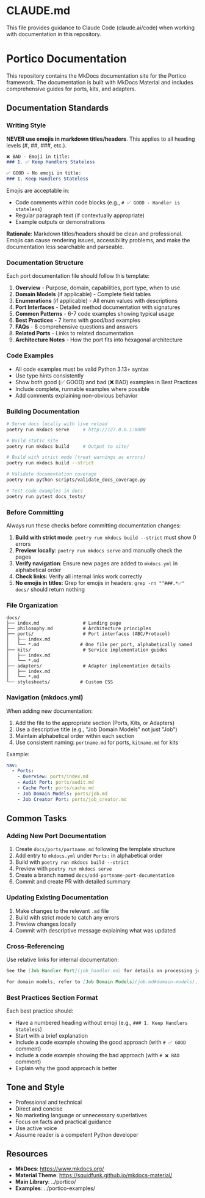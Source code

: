 # CLAUDE.md

This file provides guidance to Claude Code (claude.ai/code) when working with documentation in this repository.

# Portico Documentation

This repository contains the MkDocs documentation site for the Portico framework. The documentation is built with MkDocs Material and includes comprehensive guides for ports, kits, and adapters.

## Documentation Standards

### Writing Style

**NEVER use emojis in markdown titles/headers**. This applies to all heading levels (#, ##, ###, etc.).

```markdown
❌ BAD - Emoji in title:
### 1. ✅ Keep Handlers Stateless

✅ GOOD - No emoji in title:
### 1. Keep Handlers Stateless
```

Emojis are acceptable in:
- Code comments within code blocks (e.g., `# ✅ GOOD - Handler is stateless`)
- Regular paragraph text (if contextually appropriate)
- Example outputs or demonstrations

**Rationale**: Markdown titles/headers should be clean and professional. Emojis can cause rendering issues, accessibility problems, and make the documentation less searchable and parseable.

### Documentation Structure

Each port documentation file should follow this template:

1. **Overview** - Purpose, domain, capabilities, port type, when to use
2. **Domain Models** (if applicable) - Complete field tables
3. **Enumerations** (if applicable) - All enum values with descriptions
4. **Port Interfaces** - Detailed method documentation with signatures
5. **Common Patterns** - 6-7 code examples showing typical usage
6. **Best Practices** - 7 items with good/bad examples
7. **FAQs** - 8 comprehensive questions and answers
8. **Related Ports** - Links to related documentation
9. **Architecture Notes** - How the port fits into hexagonal architecture

### Code Examples

- All code examples must be valid Python 3.13+ syntax
- Use type hints consistently
- Show both good (✅ GOOD) and bad (❌ BAD) examples in Best Practices
- Include complete, runnable examples where possible
- Add comments explaining non-obvious behavior

### Building Documentation

```bash
# Serve docs locally with live reload
poetry run mkdocs serve     # http://127.0.0.1:8000

# Build static site
poetry run mkdocs build     # Output to site/

# Build with strict mode (treat warnings as errors)
poetry run mkdocs build --strict

# Validate documentation coverage
poetry run python scripts/validate_docs_coverage.py

# Test code examples in docs
poetry run pytest docs_tests/
```

### Before Committing

Always run these checks before committing documentation changes:

1. **Build with strict mode**: `poetry run mkdocs build --strict` must show 0 errors
2. **Preview locally**: `poetry run mkdocs serve` and manually check the pages
3. **Verify navigation**: Ensure new pages are added to `mkdocs.yml` in alphabetical order
4. **Check links**: Verify all internal links work correctly
5. **No emojis in titles**: Grep for emojis in headers: `grep -rn "^###.*✅" docs/` should return nothing

### File Organization

```
docs/
├── index.md                # Landing page
├── philosophy.md           # Architecture principles
├── ports/                  # Port interfaces (ABC/Protocol)
│   ├── index.md
│   └── *.md               # One file per port, alphabetically named
├── kits/                   # Service implementation guides
│   ├── index.md
│   └── *.md
├── adapters/               # Adapter implementation details
│   ├── index.md
│   └── *.md
└── stylesheets/           # Custom CSS
```

### Navigation (mkdocs.yml)

When adding new documentation:

1. Add the file to the appropriate section (Ports, Kits, or Adapters)
2. Use a descriptive title (e.g., "Job Domain Models" not just "Job")
3. Maintain alphabetical order within each section
4. Use consistent naming: `portname.md` for ports, `kitname.md` for kits

Example:
```yaml
nav:
  - Ports:
    - Overview: ports/index.md
    - Audit Port: ports/audit.md
    - Cache Port: ports/cache.md
    - Job Domain Models: ports/job.md
    - Job Creator Port: ports/job_creator.md
```

## Common Tasks

### Adding New Port Documentation

1. Create `docs/ports/portname.md` following the template structure
2. Add entry to `mkdocs.yml` under `Ports:` in alphabetical order
3. Build with `poetry run mkdocs build --strict`
4. Preview with `poetry run mkdocs serve`
5. Create a branch named `docs/add-portname-port-documentation`
6. Commit and create PR with detailed summary

### Updating Existing Documentation

1. Make changes to the relevant `.md` file
2. Build with strict mode to catch any errors
3. Preview changes locally
4. Commit with descriptive message explaining what was updated

### Cross-Referencing

Use relative links for internal documentation:

```markdown
See the [Job Handler Port](job_handler.md) for details on processing jobs.

For domain models, refer to [Job Domain Models](job.md#domain-models).
```

### Best Practices Section Format

Each best practice should:
- Have a numbered heading without emoji (e.g., `### 1. Keep Handlers Stateless`)
- Start with a brief explanation
- Include a code example showing the good approach (with `# ✅ GOOD` comment)
- Include a code example showing the bad approach (with `# ❌ BAD` comment)
- Explain why the good approach is better

## Tone and Style

- Professional and technical
- Direct and concise
- No marketing language or unnecessary superlatives
- Focus on facts and practical guidance
- Use active voice
- Assume reader is a competent Python developer

## Resources

- **MkDocs**: https://www.mkdocs.org/
- **Material Theme**: https://squidfunk.github.io/mkdocs-material/
- **Main Library**: ../portico/
- **Examples**: ../portico-examples/
